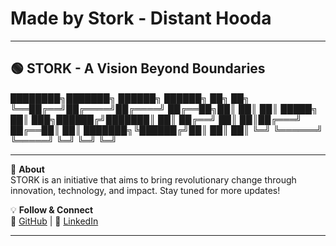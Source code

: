 # Made by Stork - Distant Hooda

---

## 🟢 **STORK** - A Vision Beyond Boundaries

████████╗███████╗ ██████╗ ██████╗ ██╗ ██╗ ╚══██╔══╝██╔════╝██╔════╝ ██╔══██╗██║ ██║ ██║ █████╗ ██║ ███╗██████╔╝███████║ ██║ ██╔══╝ ██║ ██║██╔═══╝ ██╔══██║ ██║ ███████╗╚██████╔╝██║ ██║ ██║ ╚═╝ ╚══════╝ ╚═════╝ ╚═╝ ╚═╝ ╚═╝

---

🚀 **About**  
STORK is an initiative that aims to bring revolutionary change through innovation, technology, and impact. Stay tuned for more updates!

💡 **Follow & Connect**  
🔗 [GitHub](https://github.com/DistantHooda) | 🔗 [LinkedIn](https://www.linkedin.com/in/distanthooda)  

---
